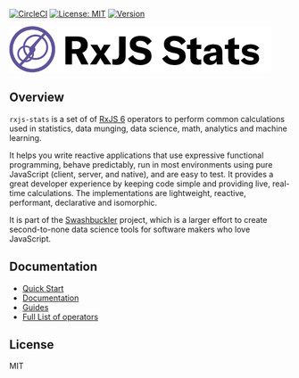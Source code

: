 [![CircleCI](https://circleci.com/gh/buccaneerai/rxjs-stats/tree/master.svg?style=shield)](https://circleci.com/gh/buccaneerai/rxjs-stats/tree/master)
[![License: MIT](https://img.shields.io/badge/License-MIT-green.svg)](https://opensource.org/licenses/MIT)
<a href="https://www.npmjs.com/package/@buccaneer/rxjs-stats">
  <img src="https://img.shields.io/npm/v/@buccaneer/rxjs-stats.svg" alt="Version">
</a>

<p>
  <img src="https://github.com/buccaneerai/rxjs-stats/blob/dev/docs/rxjs-stats.png" />
</p>

## Overview

`rxjs-stats` is a set of of [RxJS 6](http://rxjs-dev.firebaseapp.com/) operators to perform common calculations used in statistics, data munging, data science, math, analytics and machine learning. 

It helps you write reactive applications that use expressive functional programming, behave predictably, run in most environments using pure JavaScript (client, server, and native), and are easy to test. It provides a great developer experience by keeping code simple and providing live, real-time calculations.  The implementations are lightweight, reactive, performant, declarative and isomorphic.

It is part of the [Swashbuckler](https://swashbuckler.ai) project, which is a larger effort to create second-to-none data science tools for software makers who love JavaScript.

## Documentation
- [Quick Start](https://app.gitbook.com/@brianbuccaneer/s/quick-start)
- [Documentation](https://app.gitbook.com/@brianbuccaneer/s/rxjs-stats)
- [Guides](https://app.gitbook.com/@brianbuccaneer/s/rxjs-stats/guides)
- [Full List of operators](https://app.gitbook.com/@brianbuccaneer/s/rxjs-stats/operators)

## License
MIT

